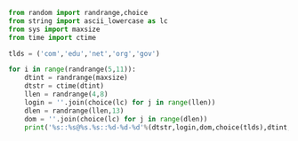 
<BlogInfo id="753" title="14.用于正则表达式练习的数据生成器" author="白日梦想猿" pv=0 read_times=0 pre_cost_time="0分24秒" category="正则表达式" tag_list="['正则表达式']" create_time="2020.05.29 15:11:20" update_time="2020.07.17 17:09:00" />

```python
from random import randrange,choice
from string import ascii_lowercase as lc
from sys import maxsize
from time import ctime

tlds = ('com','edu','net','org','gov')

for i in range(randrange(5,11)):
    dtint = randrange(maxsize)
    dtstr = ctime(dtint)
    llen = randrange(4,8)
    login = ''.join(choice(lc) for j in range(llen))
    dlen = randrange(llen,13)
    dom = ''.join(choice(lc) for j in range(dlen))
    print('%s::%s@%s.%s::%d-%d-%d'%(dtstr,login,dom,choice(tlds),dtint,llen,dlen))
```
